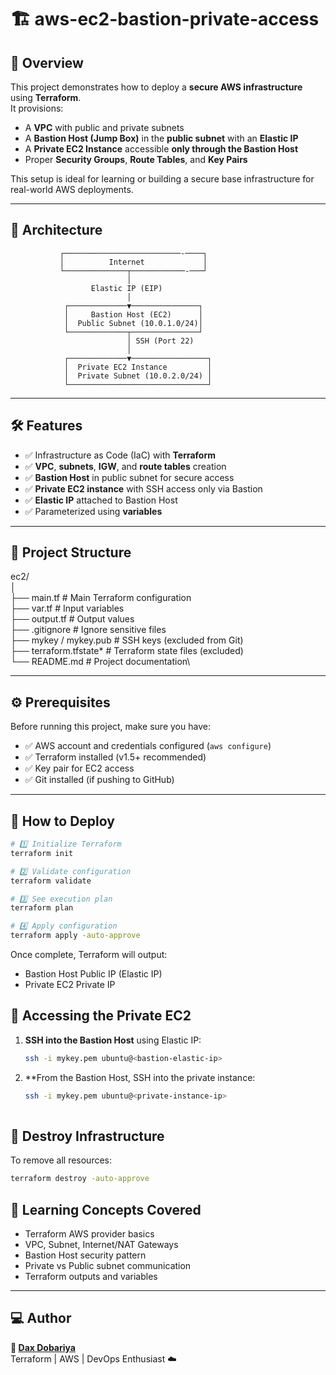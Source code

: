 # 🏗️ aws-ec2-bastion-private-access

## 🚀 Overview

This project demonstrates how to deploy a **secure AWS infrastructure** using **Terraform**.  
It provisions:

- A **VPC** with public and private subnets  
- A **Bastion Host (Jump Box)** in the **public subnet** with an **Elastic IP**  
- A **Private EC2 Instance** accessible **only through the Bastion Host**  
- Proper **Security Groups**, **Route Tables**, and **Key Pairs**

This setup is ideal for learning or building a secure base infrastructure for real-world AWS deployments.

---

## 🧩 Architecture
               ┌──────────────────────────-────┐
               │          Internet             │
               └──────────────┬────────────-───┘
                              │
                      Elastic IP (EIP)
                              │
                ┌─────────────▼───────────────┐
                │     Bastion Host (EC2)      │
                │  Public Subnet (10.0.1.0/24)│
                └─────────────┬───────────────┘
                              │ SSH (Port 22)
                              │
                ┌─────────────▼─────────────────┐
                │  Private EC2 Instance         │
                │  Private Subnet (10.0.2.0/24) │
                └───────────────────────────────┘


---

## 🛠️ Features

- ✅ Infrastructure as Code (IaC) with **Terraform**
- ✅ **VPC**, **subnets**, **IGW**, and **route tables** creation
- ✅ **Bastion Host** in public subnet for secure access
- ✅ **Private EC2 instance** with SSH access only via Bastion
- ✅ **Elastic IP** attached to Bastion Host
- ✅ Parameterized using **variables**

---

## 📂 Project Structure


ec2/\
│\
├── main.tf # Main Terraform configuration\
├── var.tf # Input variables\
├── output.tf # Output values\
├── .gitignore # Ignore sensitive files\
├── mykey / mykey.pub # SSH keys (excluded from Git)\
├── terraform.tfstate* # Terraform state files (excluded)\
└── README.md # Project documentation\


---

## ⚙️ Prerequisites

Before running this project, make sure you have:

- ✅ AWS account and credentials configured (`aws configure`)
- ✅ Terraform installed (v1.5+ recommended)
- ✅ Key pair for EC2 access
- ✅ Git installed (if pushing to GitHub)

---

## 🚀 How to Deploy

```bash
# 1️⃣ Initialize Terraform
terraform init

# 2️⃣ Validate configuration
terraform validate

# 3️⃣ See execution plan
terraform plan

# 4️⃣ Apply configuration
terraform apply -auto-approve

```

Once complete, Terraform will output:
- Bastion Host Public IP (Elastic IP)
- Private EC2 Private IP

## 🔐 Accessing the Private EC2

1. **SSH into the Bastion Host** using Elastic IP:
   ```bash
   ssh -i mykey.pem ubuntu@<bastion-elastic-ip>

2. **From the Bastion Host, SSH into the private instance:
   ```bash
   ssh -i mykey.pem ubuntu@<private-instance-ip>
  
## 🧹 Destroy Infrastructure

To remove all resources:

```bash
terraform destroy -auto-approve
```
## 🧠 Learning Concepts Covered

- Terraform AWS provider basics  
- VPC, Subnet, Internet/NAT Gateways  
- Bastion Host security pattern  
- Private vs Public subnet communication  
- Terraform outputs and variables  

---

## 💻 Author

**👤 [Dax Dobariya](https://github.com/daxdobariya)**  
Terraform | AWS | DevOps Enthusiast ☁️  

